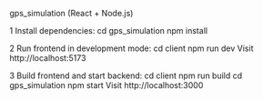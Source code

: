 gps_simulation (React + Node.js)

1 Install dependencies: cd gps_simulation
npm install

2 Run frontend in development mode: cd client
npm run dev
Visit http://localhost:5173

3 Build frontend and start backend: cd client
npm run build
cd gps_simulation
npm start
Visit http://localhost:3000
